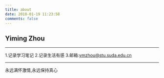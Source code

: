 ```yaml
---
title: about
date: 2018-01-19 11:23:58
comments: false
---
```


## Yiming Zhou
---
1.记录学习笔记
2.记录生活有感
3.邮箱:ymzhou@stu.suda.edu.cn

---


永远满怀激情,永远保持真心
